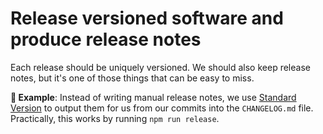 # Release versioned software and produce release notes

Each release should be uniquely versioned. We should also keep release notes, but it's one of those things that can be easy to miss.

**🎯 Example**: Instead of writing manual release notes, we use [Standard Version](https://github.com/conventional-changelog/standard-version) to output them for us from our commits into the `CHANGELOG.md` file. Practically, this works by running `npm run release`.
